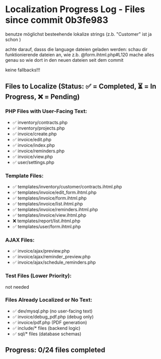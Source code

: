 # Localization Progress Log - Files since commit 0b3fe983

benutze möglichst besteehende lokalize strings (z.b. "Customer" ist ja schon )

achte darauf, dasss die language dateien geladen werden: schau dir funktionierende dateien an, wie z.b. @form.ihtml.php#L120 
mache alles genau so wie dort in den neuen dateien seit dem commit

keine fallbacks!!!


## Files to Localize (Status: ✅ = Completed, ⏳ = In Progress, ❌ = Pending)

### PHP Files with User-Facing Text:
- ✅ inventory/contracts.php
- ✅ inventory/projects.php  
- ✅ invoice/create.php
- ✅ invoice/edit.php
- ✅ invoice/index.php
- ✅ invoice/reminders.php
- ✅ invoice/view.php
- ✅ user/settings.php

### Template Files:
- ✅ templates/inventory/customer/contracts.ihtml.php
- ✅ templates/invoice/edit_form.ihtml.php
- ✅ templates/invoice/form.ihtml.php
- ✅ templates/invoice/list.ihtml.php
- ✅ templates/invoice/reminders.ihtml.php
- ✅ templates/invoice/view.ihtml.php
- ❌ templates/report/list.ihtml.php
- ✅ templates/user/form.ihtml.php

### AJAX Files:
- ✅ invoice/ajax/preview.php
- ✅ invoice/ajax/reminder_preview.php
- ✅ invoice/ajax/schedule_reminders.php

### Test Files (Lower Priority):
not needed

### Files Already Localized or No Text:
- ✅ dev/mysql.php (no user-facing text)
- ✅ invoice/debug_pdf.php (debug only)
- ✅ invoice/pdf.php (PDF generation)
- ✅ include/* files (backend logic)
- ✅ sql/* files (database schemas)

## Progress: 0/24 files completed
